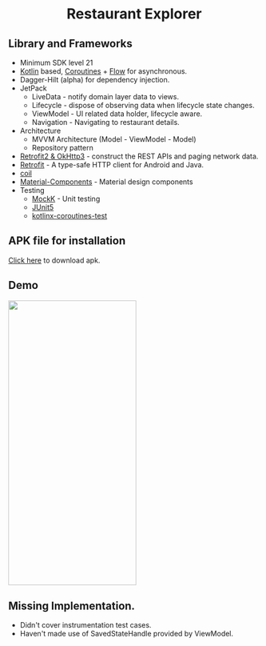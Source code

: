 <h1 align="center">Restaurant Explorer</h1>

## Library and Frameworks
- Minimum SDK level 21
- [Kotlin](https://kotlinlang.org/) based, [Coroutines](https://github.com/Kotlin/kotlinx.coroutines) + [Flow](https://kotlin.github.io/kotlinx.coroutines/kotlinx-coroutines-core/kotlinx.coroutines.flow/) for asynchronous.
- Dagger-Hilt (alpha) for dependency injection.
- JetPack
    - LiveData - notify domain layer data to views.
    - Lifecycle - dispose of observing data when lifecycle state changes.
    - ViewModel - UI related data holder, lifecycle aware.
    - Navigation - Navigating to restaurant details.
- Architecture
    - MVVM Architecture (Model - ViewModel - Model)
    - Repository pattern
- [Retrofit2 & OkHttp3](https://github.com/square/retrofit) - construct the REST APIs and paging network data.
- [Retrofit](https://square.github.io/retrofit/) - A type-safe HTTP client for Android and Java.
- [coil](https://github.com/coil-kt/coil)
- [Material-Components](https://github.com/material-components/material-components-android) - Material design components
- Testing
    - [MockK](https://mockk.io/) - Unit testing
    - [JUnit5](https://github.com/mannodermaus/android-junit5)
    - [kotlinx-coroutines-test](https://kotlin.github.io/kotlinx.coroutines/kotlinx-coroutines-test/)
    
## APK file for installation
[Click here](/art/restaurant.apk) to download apk.

## Demo
<img src="/art/recording.gif" height="569" width="256">

## Missing Implementation.
- Didn't cover instrumentation test cases. 
- Haven't made use of SavedStateHandle provided by ViewModel.